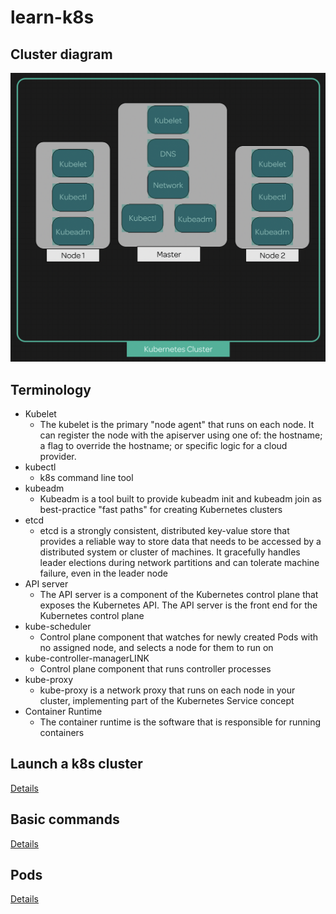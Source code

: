 # learn-k8s

## Cluster diagram
![](cluster.png)

## Terminology 
- Kubelet
    - The kubelet is the primary "node agent" that runs on each node. It can register the node with the apiserver using one of: the hostname; a flag to override the hostname; or specific logic for a cloud provider.
- kubectl
    - k8s command line tool
- kubeadm
    - Kubeadm is a tool built to provide kubeadm init and kubeadm join as best-practice "fast paths" for creating Kubernetes clusters
- etcd
    - etcd is a strongly consistent, distributed key-value store that provides a reliable way to store data that needs to be accessed by a distributed system or cluster of machines. It gracefully handles leader elections during network partitions and can tolerate machine failure, even in the leader node
- API server
    - The API server is a component of the Kubernetes control plane that exposes the Kubernetes API. The API server is the front end for the Kubernetes control plane
- kube-scheduler
     - Control plane component that watches for newly created Pods with no assigned node, and selects a node for them to run on
- kube-controller-managerLINK
    - Control plane component that runs controller processes
- kube-proxy
    - kube-proxy is a network proxy that runs on each node in your cluster, implementing part of the Kubernetes Service concept
- Container Runtime
    - The container runtime is the software that is responsible for running containers



## Launch a k8s cluster
[Details](/lessons/install/index.md)

## Basic commands
[Details](/lessons/basic-commands/index.md)

## Pods
[Details](/lessons/pods/index.md)